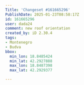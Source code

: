 ```yaml
---
Title: 'Changeset #161665296'
PublishDate: 2025-01-23T08:58:17Z
id: 161665296
user: dada24
comment: new roof orientation
created_by: iD 2.30.4
tags:
- Montenegro
- Budva
bbox:
  min_lon: 18.8485424
  min_lat: 42.2927888
  max_lon: 18.8487398
  max_lat: 42.2929377

---
```

